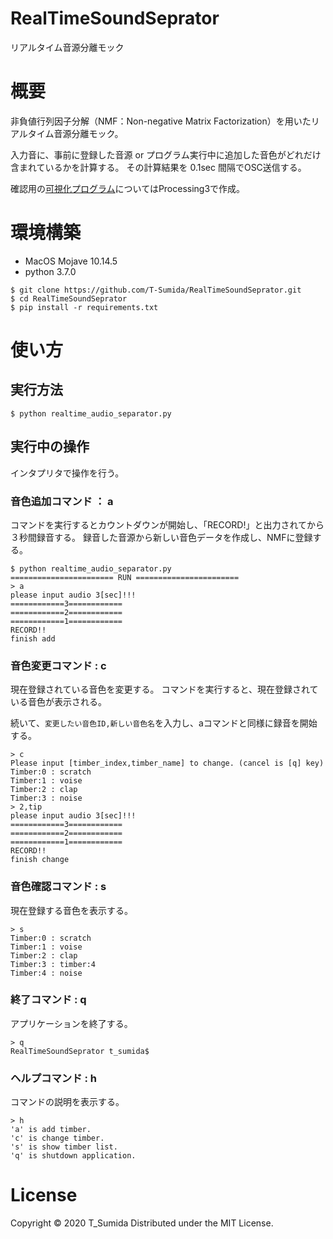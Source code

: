 # RealTimeSoundSeprator
リアルタイム音源分離モック

# 概要
非負値行列因子分解（NMF：Non-negative Matrix Factorization）を用いたリアルタイム音源分離モック。

入力音に、事前に登録した音源 or プログラム実行中に追加した音色がどれだけ含まれているかを計算する。
その計算結果を 0.1sec 間隔でOSC送信する。

確認用の[可視化プログラム](visualizer/visualizer.pde)についてはProcessing3で作成。

# 環境構築
- MacOS Mojave 10.14.5
- python 3.7.0
```
$ git clone https://github.com/T-Sumida/RealTimeSoundSeprator.git
$ cd RealTimeSoundSeprator
$ pip install -r requirements.txt
```

# 使い方
## 実行方法
```
$ python realtime_audio_separator.py
```

## 実行中の操作
インタプリタで操作を行う。
### 音色追加コマンド ： a
コマンドを実行するとカウントダウンが開始し、「RECORD!」と出力されてから３秒間録音する。
録音した音源から新しい音色データを作成し、NMFに登録する。
```
$ python realtime_audio_separator.py
======================= RUN =======================
> a
please input audio 3[sec]!!!
============3============
============2============
============1============
RECORD!!
finish add
```

### 音色変更コマンド : c
現在登録されている音色を変更する。
コマンドを実行すると、現在登録されている音色が表示される。

続いて、```変更したい音色ID,新しい音色名```を入力し、aコマンドと同様に録音を開始する。
```
> c
Please input [timber_index,timber_name] to change. (cancel is [q] key)
Timber:0 : scratch
Timber:1 : voise
Timber:2 : clap
Timber:3 : noise
> 2,tip
please input audio 3[sec]!!!
============3============
============2============
============1============
RECORD!!
finish change
```

### 音色確認コマンド : s
現在登録する音色を表示する。

```
> s
Timber:0 : scratch
Timber:1 : voise
Timber:2 : clap
Timber:3 : timber:4
Timber:4 : noise
```

### 終了コマンド : q
アプリケーションを終了する。

```
> q
RealTimeSoundSeprator t_sumida$
```
### ヘルプコマンド : h
コマンドの説明を表示する。

```
> h
'a' is add timber.
'c' is change timber.
's' is show timber list.
'q' is shutdown application.
```


# License
Copyright © 2020 T_Sumida Distributed under the MIT License.
